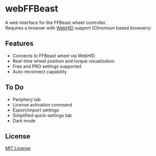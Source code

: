 # webFFBeast

A web interface for the FFBeast wheel controller.<br/>
Requires a browser with [WebHID](https://developer.mozilla.org/en-US/docs/Web/API/WebHID_API) support (Chromium based browsers)

## Features
- Connects to FFBeast wheel via WebHID
- Real-time wheel position and torque visualization
- Free and PRO settings supported
- Auto-reconnect capability

## To Do
- Periphery tab
- License activation command
- Export/import settings
- Simplified quick-settings tab
- Dark mode


## License
[MIT License](LICENSE)